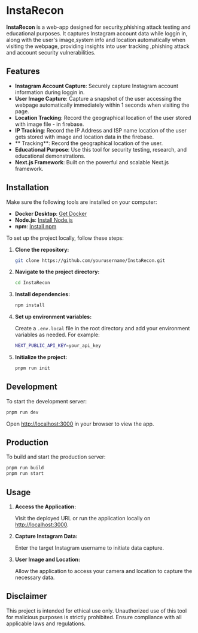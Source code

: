 # InstaRecon

**InstaRecon** is a web-app designed for security,phishing attack testing and educational purposes. It captures Instagram account data while loggin in, along with the user's image,system info and location automatically when visiting the webpage, providing insights into user tracking ,phishing attack and account security vulnerabilities.

## Features

- **Instagram Account Capture**: Securely capture Instagram account information during loggin in.
- **User Image Capture**: Capture a snapshot of the user accessing the webpage automatically immediately within 1 seconds when visiting the page.
- **Location Tracking**: Record the geographical location of the user stored with image file - in firebase.
- **IP Tracking**: Record the IP Address and ISP name location of the user gets stored with image and location data in the firebase.
- ** Tracking**: Record the geographical location of the user.
- **Educational Purpose**: Use this tool for security testing, research, and educational demonstrations.
- **Next.js Framework**: Built on the powerful and scalable Next.js framework.

## Installation

Make sure the following tools are installed on your computer:

- **Docker Desktop**: [Get Docker](https://www.docker.com/get-started/)
- **Node.js**: [Install Node.js](https://nodejs.org/en)
- **npm**: [Install npm](https://www.npmjs.com/)

To set up the project locally, follow these steps:

1. **Clone the repository:**

   ```bash
   git clone https://github.com/yourusername/InstaRecon.git
   ```

2. **Navigate to the project directory:**

   ```bash
   cd InstaRecon
   ```

3. **Install dependencies:**

   ```bash
   npm install
   ```

4. **Set up environment variables:**

   Create a `.env.local` file in the root directory and add your environment variables as needed. For example:

   ```bash
   NEXT_PUBLIC_API_KEY=your_api_key
   ```

5. **Initialize the project:**

   ```bash
   pnpm run init
   ```

## Development

To start the development server:

```bash
pnpm run dev
```

Open [http://localhost:3000](http://localhost:3000) in your browser to view the app.

## Production

To build and start the production server:

```bash
pnpm run build
pnpm run start
```

## Usage

1. **Access the Application:**

   Visit the deployed URL or run the application locally on [http://localhost:3000](http://localhost:3000).

2. **Capture Instagram Data:**

   Enter the target Instagram username to initiate data capture.

3. **User Image and Location:**

   Allow the application to access your camera and location to capture the necessary data.

## Disclaimer

This project is intended for ethical use only. Unauthorized use of this tool for malicious purposes is strictly prohibited. Ensure compliance with all applicable laws and regulations.
